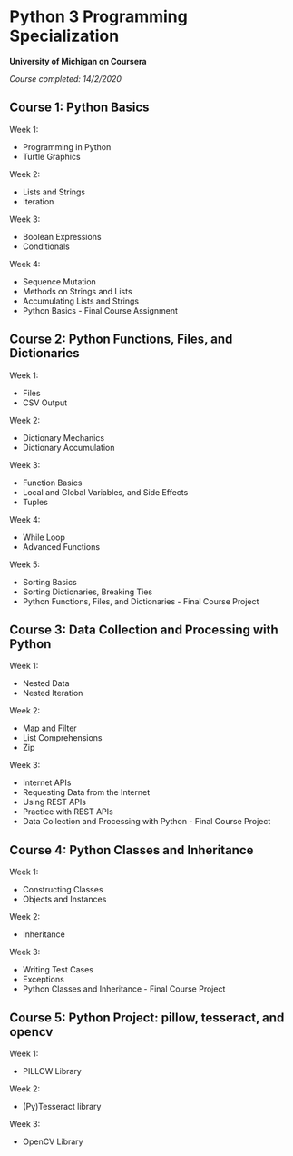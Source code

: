 # Python 3 Programming Specialization
**University of Michigan on Coursera**

*Course completed: 14/2/2020*

## Course 1: Python Basics 

Week 1:
- Programming in Python
- Turtle Graphics

Week 2:
- Lists and Strings
- Iteration

Week 3:
- Boolean Expressions
- Conditionals

Week 4:
- Sequence Mutation
- Methods on Strings and Lists
- Accumulating Lists and Strings
- Python Basics - Final Course Assignment

## Course 2: Python Functions, Files, and Dictionaries

Week 1:
- Files
- CSV Output

Week 2: 
- Dictionary Mechanics
- Dictionary Accumulation

Week 3:
- Function Basics
- Local and Global Variables, and Side Effects
- Tuples

Week 4:
- While Loop
- Advanced Functions

Week 5:
- Sorting Basics
- Sorting Dictionaries, Breaking Ties
- Python Functions, Files, and Dictionaries - Final Course Project

## Course 3: Data Collection and Processing with Python

Week 1:
- Nested Data
- Nested Iteration

Week 2:
- Map and Filter
- List Comprehensions
- Zip

Week 3:
- Internet APIs
- Requesting Data from the Internet
- Using REST APIs
- Practice with REST APIs
- Data Collection and Processing with Python - Final Course Project

## Course 4: Python Classes and Inheritance

Week 1:
- Constructing Classes
- Objects and Instances

Week 2:
- Inheritance

Week 3:
- Writing Test Cases
- Exceptions
- Python Classes and Inheritance - Final Course Project

## Course 5: Python Project: pillow, tesseract, and opencv

Week 1:
- PILLOW Library

Week 2:
- (Py)Tesseract library

Week 3:
- OpenCV Library
